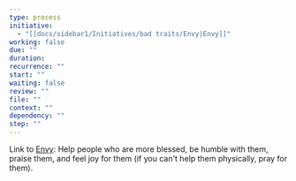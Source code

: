 ```yaml
---
type: process
initiative:
  - "[[docs/sidebar1/Initiatives/bad traits/Envy|Envy]]"
working: false
due: ""
duration: 
recurrence: ""
start: ""
waiting: false
review: ""
file: ""
context: ""
dependency: ""
step: ""
---
```


Link to [Envy](docs/sidebar1/Initiatives/bad%20traits/Envy.md): Help people who are more blessed, be humble with them, praise them, and feel joy for them (if you can't help them physically, pray for them).
